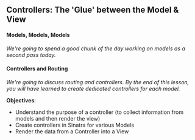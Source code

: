 ## Controllers: The 'Glue' between the Model & View

#### Models, Models, Models

*We're going to spend a good chunk of the day working on models as a second pass today.*

#### Controllers and Routing

*We're going to discuss routing and controllers. By the end of this lesson, you will have learned to create dedicated controllers for each model.*


**Objectives**:
* Understand the purpose of a controller (to collect information from models and then render the view)
* Create controllers in Sinatra for various Models
* Render the data from a Controller into a View
